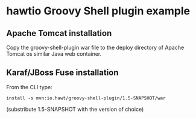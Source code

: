# hawtio Groovy Shell plugin example

## Apache Tomcat installation

Copy the groovy-shell-plugin war file to the deploy directory of Apache Tomcat os similar Java web container.

## Karaf/JBoss Fuse installation

From the CLI type:

    install -s mvn:io.hawt/groovy-shell-plugin/1.5-SNAPSHOT/war

(substribute 1.5-SNAPSHOT with the version of choice)

